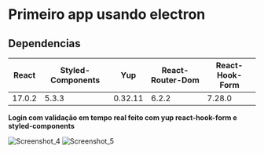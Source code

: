 # Primeiro app usando electron

## Dependencias

<table>
  <thead>
      <tr>
        <th>React</th>
        <th>Styled-Components</th>
        <th>Yup</th>
        <th>React-Router-Dom</th>
        <th>React-Hook-Form</th>
      </tr>
  </thead>
  <tbody>
    <tr>
      <td>
        17.0.2
      </td>
      <td>
        5.3.3
      </td>
      <td>0.32.11</td>
      <td>6.2.2</td>
      <td>7.28.0</td>
    </td>
  </tbody>
</table>
<strong>
  Login com validação em tempo real feito com yup react-hook-form e styled-components
</strong>

![Screenshot_4](https://user-images.githubusercontent.com/86238635/159130292-8d6f1733-837e-44c5-b4c4-82fd8d9307a2.png)
![Screenshot_5](https://user-images.githubusercontent.com/86238635/159130294-fd615810-9ca4-40a1-8acf-c0d09ed11a62.png)


